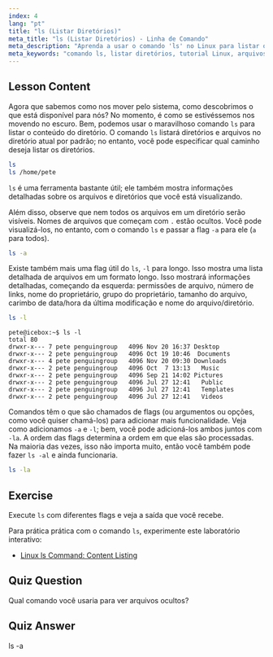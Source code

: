 ```yaml
---
index: 4
lang: "pt"
title: "ls (Listar Diretórios)"
meta_title: "ls (Listar Diretórios) - Linha de Comando"
meta_description: "Aprenda a usar o comando 'ls' no Linux para listar o conteúdo do diretório, visualizar arquivos ocultos e entender os detalhes dos arquivos. Melhore suas habilidades de linha de comando Linux!"
meta_keywords: "comando ls, listar diretórios, tutorial Linux, arquivos ocultos, comandos Linux, Linux para iniciantes, guia Linux"
---
```


## Lesson Content

Agora que sabemos como nos mover pelo sistema, como descobrimos o que está disponível para nós? No momento, é como se estivéssemos nos movendo no escuro. Bem, podemos usar o maravilhoso comando `ls` para listar o conteúdo do diretório. O comando `ls` listará diretórios e arquivos no diretório atual por padrão; no entanto, você pode especificar qual caminho deseja listar os diretórios.

```bash
ls
ls /home/pete
```

`ls` é uma ferramenta bastante útil; ele também mostra informações detalhadas sobre os arquivos e diretórios que você está visualizando.

Além disso, observe que nem todos os arquivos em um diretório serão visíveis. Nomes de arquivos que começam com `.` estão ocultos. Você pode visualizá-los, no entanto, com o comando `ls` e passar a flag `-a` para ele (`a` para todos).

```bash
ls -a
```

Existe também mais uma flag útil do `ls`, `-l` para longo. Isso mostra uma lista detalhada de arquivos em um formato longo. Isso mostrará informações detalhadas, começando da esquerda: permissões de arquivo, número de links, nome do proprietário, grupo do proprietário, tamanho do arquivo, carimbo de data/hora da última modificação e nome do arquivo/diretório.

```bash
ls -l
```

```plaintext
pete@icebox:~$ ls -l
total 80
drwxr-x--- 7 pete penguingroup   4096 Nov 20 16:37 Desktop
drwxr-x--- 2 pete penguingroup   4096 Oct 19 10:46  Documents
drwxr-x--- 4 pete penguingroup   4096 Nov 20 09:30 Downloads
drwxr-x--- 2 pete penguingroup   4096 Oct  7 13:13   Music
drwxr-x--- 2 pete penguingroup   4096 Sep 21 14:02 Pictures
drwxr-x--- 2 pete penguingroup   4096 Jul 27 12:41   Public
drwxr-x--- 2 pete penguingroup   4096 Jul 27 12:41   Templates
drwxr-x--- 2 pete penguingroup   4096 Jul 27 12:41   Videos
```

Comandos têm o que são chamados de flags (ou argumentos ou opções, como você quiser chamá-los) para adicionar mais funcionalidade. Veja como adicionamos `-a` e `-l`; bem, você pode adicioná-los ambos juntos com `-la`. A ordem das flags determina a ordem em que elas são processadas. Na maioria das vezes, isso não importa muito, então você também pode fazer `ls -al` e ainda funcionaria.

```bash
ls -la
```

## Exercise

Execute `ls` com diferentes flags e veja a saída que você recebe.

Para prática prática com o comando `ls`, experimente este laboratório interativo:

- [Linux ls Command: Content Listing](https://labex.io/pt/labs/linux-linux-ls-command-content-listing-219205)

## Quiz Question

Qual comando você usaria para ver arquivos ocultos?

## Quiz Answer

ls -a
